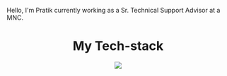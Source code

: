 Hello, I'm Pratik currently working as a Sr. Technical Support Advisor at a MNC. 
<h1 align="center">My Tech-stack</h1>
<p align="center">
  <a href="https://skillicons.dev">
    <img src="https://skillicons.dev/icons?i=vscode,html,css,python,javascript,tensorflow" /> 
  </a>
</p>
